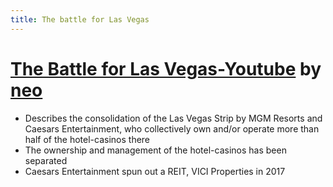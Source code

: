 ```yaml
---
title: The battle for Las Vegas
---
```


# [The Battle for Las Vegas-Youtube](https://www.youtube.com/watch?v=2dAp1PmhH8g) by [neo](https://www.youtube.com/@neoexplains)
- Describes the consolidation of the Las Vegas Strip by MGM Resorts and Caesars Entertainment, who collectively own and/or operate more than half of the hotel-casinos there
- The ownership and management of the hotel-casinos has been separated
- Caesars Entertainment spun out a REIT, VICI Properties in 2017